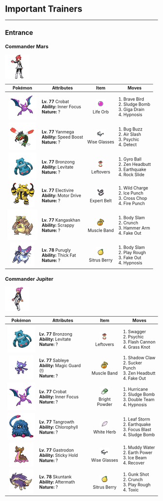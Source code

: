 # Important Trainers


---

## Entrance

### Commander Mars

![Commander Mars](../../assets/important_trainers/mars.png "Commander Mars")

| Pokémon | Attributes | Item | Moves |
|:-------:|------------|:----:|-------|
| ![Crobat](../../assets/sprites/crobat/front.gif "Crobat") | **Lv. 77** Crobat<br>**Ability:** <span class="tooltip" title="The Pokémon is protected from flinching.">Inner Focus</span><br>**Nature:** ? | ![Life Orb](../../assets/items/life_orb.png "Life Orb")<br><span class="tooltip" title="An item to be held by a Pokémon. It boosts the power of moves, but at the cost of some HP on each hit.">Life Orb</span> | 1. <span class="tooltip" title="The user tucks in its wings and charges from a low altitude. The user also takes serious damage.">Brave Bird</span><br>2. <span class="tooltip" title="The user attacks by hurling filthy sludge at the foe. It may also poison the target.">Sludge Bomb</span><br>3. <span class="tooltip" title="A nutrient-draining attack. The user’s HP is restored by half the damage taken by the target.">Giga Drain</span><br>4. <span class="tooltip" title="The user employs hypnotic suggestion to make the target fall into a deep sleep.">Hypnosis</span> |
| ![Yanmega](../../assets/sprites/yanmega/front.gif "Yanmega") | **Lv. 77** Yanmega<br>**Ability:** <span class="tooltip" title="The Pokémon’s Speed stat is gradually boosted.">Speed Boost</span><br>**Nature:** ? | ![Wise Glasses](../../assets/items/wise_glasses.png "Wise Glasses")<br><span class="tooltip" title="An item to be held by a Pokémon. It is a thick pair of glasses that slightly boosts the power of special moves.">Wise Glasses</span> | 1. <span class="tooltip" title="The user vibrates its wings to generate a damaging sound wave. It may also lower the foe’s Sp. Def stat.">Bug Buzz</span><br>2. <span class="tooltip" title="The user attacks with a blade of air that slices even the sky. It may also make the target flinch.">Air Slash</span><br>3. <span class="tooltip" title="The foe is hit by a strong telekinetic force. It may also reduce the foe’s Sp. Def stat.">Psychic</span><br>4. <span class="tooltip" title="It enables the user to evade all attacks. Its chance of failing rises if it is used in succession.">Detect</span> |
| ![Bronzong](../../assets/sprites/bronzong/front.gif "Bronzong") | **Lv. 77** Bronzong<br>**Ability:** <span class="tooltip" title="Gives full immunity to all Ground-type moves.">Levitate</span><br>**Nature:** ? | ![Leftovers](../../assets/items/leftovers.png "Leftovers")<br><span class="tooltip" title="An item to be held by a Pokémon. The holder’s HP is gradually restored during battle.">Leftovers</span> | 1. <span class="tooltip" title="The user tackles the foe with a high-speed spin. The slower the user, the greater the damage.">Gyro Ball</span><br>2. <span class="tooltip" title="The user focuses its willpower to its head and rams the foe. It may also make the target flinch.">Zen Headbutt</span><br>3. <span class="tooltip" title="The user sets off an earthquake that hits all the Pokémon in the battle. ">Earthquake</span><br>4. <span class="tooltip" title="Large boulders are hurled at the foe to inflict damage. It may also make the target flinch.">Rock Slide</span> |
| ![Electivire](../../assets/sprites/electivire/front.gif "Electivire") | **Lv. 77** Electivire<br>**Ability:** <span class="tooltip" title="Raises Speed if hit by an Electric-type move.">Motor Drive</span><br>**Nature:** ? | ![Expert Belt](../../assets/items/expert_belt.png "Expert Belt")<br><span class="tooltip" title="An item to be held by a Pokémon. It is a well-worn belt that slightly boosts the power of supereffective moves.">Expert Belt</span> | 1. <span class="tooltip" title="Inflicts regular damage.  User takes 1/4 the damage it inflicts in recoil.">Wild Charge</span><br>2. <span class="tooltip" title="The foe is punched with an icy fist. It may leave the target frozen. ">Ice Punch</span><br>3. <span class="tooltip" title="The user delivers a double chop with its forearms crossed. It has a high critical-hit ratio.">Cross Chop</span><br>4. <span class="tooltip" title="The foe is punched with a fiery fist. It may leave the target with a burn. ">Fire Punch</span> |
| ![Kangaskhan](../../assets/sprites/kangaskhan/front.gif "Kangaskhan") | **Lv. 77** Kangaskhan<br>**Ability:** <span class="tooltip" title="Enables moves to hit Ghost-type foes.">Scrappy</span><br>**Nature:** ? | ![Muscle Band](../../assets/items/muscle_band.png "Muscle Band")<br><span class="tooltip" title="An item to be held by a Pokémon. It is a headband that slightly boosts the power of physical moves.">Muscle Band</span> | 1. <span class="tooltip" title="The user drops onto the foe with its full body weight. It may leave the foe paralyzed.">Body Slam</span><br>2. <span class="tooltip" title="The user crunches up the foe with sharp fangs. It may also lower the target’s Defense stat.">Crunch</span><br>3. <span class="tooltip" title="The user swings and hits with its strong and heavy fist. It lowers the user’s Speed, however.">Hammer Arm</span><br>4. <span class="tooltip" title="An attack that hits first and makes the target flinch. This move works only on the first turn.">Fake Out</span> |
| ![Purugly](../../assets/sprites/purugly/front.gif "Purugly") | **Lv. 78** Purugly<br>**Ability:** <span class="tooltip" title="Raises resistance to Fire-​ and Ice-type moves.">Thick Fat</span><br>**Nature:** ? | ![Sitrus Berry](../../assets/items/sitrus_berry.png "Sitrus Berry")<br><span class="tooltip" title="A Poffin ingredient. It may be used or held by a Pokémon to heal the user’s HP a little.">Sitrus Berry</span> | 1. <span class="tooltip" title="The user drops onto the foe with its full body weight. It may leave the foe paralyzed.">Body Slam</span><br>2. <span class="tooltip" title="Inflicts regular damage.  Has a 10% chance to lower the target's Attack by one stage.">Play Rough</span><br>3. <span class="tooltip" title="An attack that hits first and makes the target flinch. This move works only on the first turn.">Fake Out</span><br>4. <span class="tooltip" title="The user employs hypnotic suggestion to make the target fall into a deep sleep.">Hypnosis</span> |


### Commander Jupiter

![Commander Jupiter](../../assets/important_trainers/jupiter.png "Commander Jupiter")

| Pokémon | Attributes | Item | Moves |
|:-------:|------------|:----:|-------|
| ![Bronzong](../../assets/sprites/bronzong/front.gif "Bronzong") | **Lv. 77** Bronzong<br>**Ability:** <span class="tooltip" title="Gives full immunity to all Ground-type moves.">Levitate</span><br>**Nature:** ? | ![Leftovers](../../assets/items/leftovers.png "Leftovers")<br><span class="tooltip" title="An item to be held by a Pokémon. The holder’s HP is gradually restored during battle.">Leftovers</span> | 1. <span class="tooltip" title="The user enrages the foe into confusion. However, it also sharply raises the foe’s Attack stat.">Swagger</span><br>2. <span class="tooltip" title="The foe is hit by a strong telekinetic force. It may also reduce the foe’s Sp. Def stat.">Psychic</span><br>3. <span class="tooltip" title="The user gathers all its light energy and releases it at once. It may also lower the foe’s Sp. Def stat.">Flash Cannon</span><br>4. <span class="tooltip" title="The user snares the foe with grass and trips it. The heavier the foe, the greater the damage.">Grass Knot</span> |
| ![Sableye](../../assets/sprites/sableye/front.gif "Sableye") | **Lv. 77** Sableye<br>**Ability:** <span class="tooltip" title="The Pokémon only takes damage from attacks.">Magic Guard (!)</span><br>**Nature:** ? | ![Muscle Band](../../assets/items/muscle_band.png "Muscle Band")<br><span class="tooltip" title="An item to be held by a Pokémon. It is a headband that slightly boosts the power of physical moves.">Muscle Band</span> | 1. <span class="tooltip" title="The user slashes with a sharp claw made from shadows. It has a high critical-hit ratio.">Shadow Claw</span><br>2. <span class="tooltip" title="This move enables the user to attack first. It fails if the foe is not readying an attack, however.">Sucker Punch</span><br>3. <span class="tooltip" title="The user focuses its willpower to its head and rams the foe. It may also make the target flinch.">Zen Headbutt</span><br>4. <span class="tooltip" title="An attack that hits first and makes the target flinch. This move works only on the first turn.">Fake Out</span> |
| ![Crobat](../../assets/sprites/crobat/front.gif "Crobat") | **Lv. 77** Crobat<br>**Ability:** <span class="tooltip" title="The Pokémon is protected from flinching.">Inner Focus</span><br>**Nature:** ? | ![Bright Powder](../../assets/items/bright_powder.png "Bright Powder")<br><span class="tooltip" title="An item to be held by a Pokémon. It casts a tricky glare that lowers the opponent’s accuracy.">Bright Powder</span> | 1. <span class="tooltip" title="Inflicts regular damage.">Hurricane</span><br>2. <span class="tooltip" title="The user attacks by hurling filthy sludge at the foe. It may also poison the target.">Sludge Bomb</span><br>3. <span class="tooltip" title="By moving rapidly, the user makes illusory copies of itself to raise its evasiveness. ">Double Team</span><br>4. <span class="tooltip" title="The user employs hypnotic suggestion to make the target fall into a deep sleep.">Hypnosis</span> |
| ![Tangrowth](../../assets/sprites/tangrowth/front.gif "Tangrowth") | **Lv. 77** Tangrowth<br>**Ability:** <span class="tooltip" title="Boosts the Pokémon’s Speed in sunshine.">Chlorophyll</span><br>**Nature:** ? | ![White Herb](../../assets/items/white_herb.png "White Herb")<br><span class="tooltip" title="An item to be held by a Pokémon. It restores any lowered stat in battle. It can be used only once.">White Herb</span> | 1. <span class="tooltip" title="A storm of sharp leaves is whipped up. The attack’s recoil sharply reduces the user’s Sp. Atk stat.">Leaf Storm</span><br>2. <span class="tooltip" title="The user sets off an earthquake that hits all the Pokémon in the battle. ">Earthquake</span><br>3. <span class="tooltip" title="The user heightens its mental focus and unleashes its power. It may also lower the target’s Sp. Def.">Focus Blast</span><br>4. <span class="tooltip" title="The user attacks by hurling filthy sludge at the foe. It may also poison the target.">Sludge Bomb</span> |
| ![Gastrodon](../../assets/sprites/gastrodon/front.gif "Gastrodon") | **Lv. 77** Gastrodon<br>**Ability:** <span class="tooltip" title="Protects the Pokémon from item theft.">Sticky Hold</span><br>**Nature:** ? | ![Wise Glasses](../../assets/items/wise_glasses.png "Wise Glasses")<br><span class="tooltip" title="An item to be held by a Pokémon. It is a thick pair of glasses that slightly boosts the power of special moves.">Wise Glasses</span> | 1. <span class="tooltip" title="The user attacks by shooting out muddy water. It may also lower the foe’s accuracy.">Muddy Water</span><br>2. <span class="tooltip" title="The user makes the ground under the foe erupt with power. It may also lower the target’s Sp. Def.">Earth Power</span><br>3. <span class="tooltip" title="The foe is struck with an icy-cold beam of energy. It may also freeze the target solid.">Ice Beam</span><br>4. <span class="tooltip" title="A self-healing move. The user restores its own HP by up to half of its max HP. ">Recover</span> |
| ![Skuntank](../../assets/sprites/skuntank/front.gif "Skuntank") | **Lv. 78** Skuntank<br>**Ability:** <span class="tooltip" title="Damages the foe landing the finishing hit.">Aftermath</span><br>**Nature:** ? | ![Sitrus Berry](../../assets/items/sitrus_berry.png "Sitrus Berry")<br><span class="tooltip" title="A Poffin ingredient. It may be used or held by a Pokémon to heal the user’s HP a little.">Sitrus Berry</span> | 1. <span class="tooltip" title="The user shoots filthy garbage at the foe to attack. It may also poison the target.">Gunk Shot</span><br>2. <span class="tooltip" title="The user crunches up the foe with sharp fangs. It may also lower the target’s Defense stat.">Crunch</span><br>3. <span class="tooltip" title="Inflicts regular damage.  Has a 10% chance to lower the target's Attack by one stage.">Play Rough</span><br>4. <span class="tooltip" title="A move that leaves the target badly poisoned. Its poison damage worsens every turn.">Toxic</span> |


